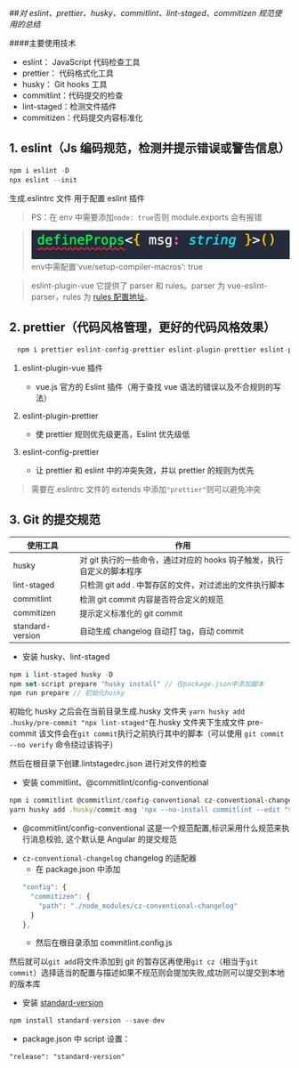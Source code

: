 ##_对 eslint、prettier、husky、commitlint、lint-staged、commitizen 规范使用的总结_

####主要使用技术

- eslint： JavaScript 代码检查工具
- prettier： 代码格式化工具
- husky： Git hooks 工具
- commitlint：代码提交的检查
- lint-staged：检测文件插件
- commitizen：代码提交内容标准化

## 1. eslint（Js 编码规范，检测并提示错误或警告信息）

```JavaScript
npm i eslint -D
npx eslint --init
```

生成.eslintrc 文件 用于配置 eslint 插件

> PS：在 env 中需要添加`node: true`否则 module.exports 会有报错

> <img src="./src/assets/images/defineProps.jpg">
> env中需配置'vue/setup-compiler-macros': true

> eslint-plugin-vue 它提供了 parser 和 rules。parser 为 vue-eslint-parser，rules 为 [rules 配置地址](https://eslint.vuejs.org/rules/)。

## 2. prettier（代码风格管理，更好的代码风格效果）

```JavaScript
  npm i prettier eslint-config-prettier eslint-plugin-prettier eslint-plugin-vue -D
```

1. eslint-plugin-vue 插件

   - vue.js 官方的 Eslint 插件（用于查找 vue 语法的错误以及不合规则的写法）

2. eslint-plugin-prettier

   - 使 prettier 规则优先级更高，Eslint 优先级低

3. eslint-config-prettier
   - 让 prettier 和 eslint 中的冲突失效，并以 prettier 的规则为优先

> 需要在.eslintrc 文件的 extends 中添加`"prettier"`则可以避免冲突

## 3. Git 的提交规范

| 使用工具         | 作用                                                                   |
| ---------------- | ---------------------------------------------------------------------- |
| husky            | 对 git 执行的一些命令，通过对应的 hooks 钩子触发，执行自定义的脚本程序 |
| lint-staged      | 只检测 git add . 中暂存区的文件，对过滤出的文件执行脚本                |
| commitlint       | 检测 git commit 内容是否符合定义的规范                                 |
| commitizen       | 提示定义标准化的 git commit                                            |
| standard-version | 自动生成 changelog 自动打 tag，自动 commit                             |

- 安装 husky、lint-staged

```JavaScript
npm i lint-staged husky -D
npm set-script prepare "husky install" // 在package.json中添加脚本
npm run prepare // 初始化husky
```

初始化 husky 之后会在当前目录生成.husky 文件夹
`yarn husky add .husky/pre-commit "npx lint-staged"`在.husky 文件夹下生成文件 pre-commit
该文件会在`git commit`执行之前执行其中的脚本（可以使用 `git commit --no verify` 命令绕过该钩子）

然后在根目录下创建.lintstagedrc.json 进行对文件的检查

- 安装 commitlint、@commitlint/config-conventional

```JavaScript
npm i commitlint @commitlint/config-conventional cz-conventional-changelog -D
yarn husky add .husky/commit-msg 'npx --no-install commitlint --edit "$1"' //git commit之前执行
```

- @commitlint/config-conventional 这是一个规范配置,标识采用什么规范来执行消息校验, 这个默认是 Angular 的提交规范

* `cz-conventional-changelog` changelog 的适配器
  - 在 package.json 中添加
  ```JavaScript
  "config": {
    "commitizen": {
      "path": "./node_modules/cz-conventional-changelog"
    }
  },
  ```
  - 然后在根目录添加 commitlint.config.js

然后就可以`git add`将文件添加到 git 的暂存区再使用`git cz`（相当于`git commit`）选择适当的配置与描述如果不规范则会提加失败,成功则可以提交到本地的版本库

- 安装 [standard-version](https://www.npmjs.com/package/standard-version)

```JavaScript
npm install standard-version --save-dev
```

- package.json 中 script 设置：

```
"release": "standard-version"
```
